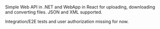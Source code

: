 Simple Web API in .NET and WebApp in React for uploading, downloading and converting files. JSON and XML supported.

Integration/E2E tests and user authorization missing for now.
